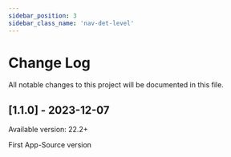 ```yaml
---
sidebar_position: 3
sidebar_class_name: 'nav-det-level'
---
```


# Change Log
All notable changes to this project will be documented in this file.
 
## [1.1.0] - 2023-12-07
  
Available version: 22.2+

First App-Source version
